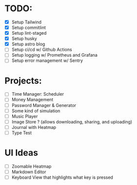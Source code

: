 # TODO:

- [x] Setup Tailwind
- [x] Setup commitlint
- [x] Setup lint-staged
- [x] Setup husky
- [x] Setup astro blog
- [ ] Setup ci/cd w/ Github Actions
- [ ] Setup logging w/ Prometheus and Grafana
- [ ] Setup error management w/ Sentry

# Projects:

- [ ] Time Manager: Scheduler
- [ ] Money Management
- [ ] Password Manager & Generator
- [ ] Some kind of simulation
- [ ] Music Player
- [ ] Image Store ? (allows downloading, sharing, and uploading)
- [ ] Journal with Heatmap
- [ ] Type Test

# UI Ideas

- [ ] Zoomable Heatmap
- [ ] Markdown Editor
- [ ] Keyboard View that highlights what key is pressed
